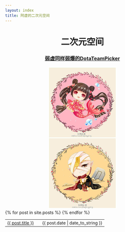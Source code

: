 ```yaml
---
layout: index
title: 阿虚的二次元空间
---
```


<center><h1 id="section"><strong>二次元空间</strong></h1></center>


<center><h3 id="section"><a href="http://dota.weakyon.com">弱虚同样弱爆的DotaTeamPicker</a></h3></center>

<center><div class="logo-image"><img src="log.jpg" alt="阿虚logo" /></div></center>

<table id="list">
	{% for post in site.posts %}
 	 <tr>
    	<td class="list-title"><a href="{{ site.baseurl }}{{ post.url }}">{{ post.title }}</a></td>
    	<td class="list-span"><p><span></span></p></td>
    	<td class="list-date">{{ post.date | date_to_string }}</td>
 	 </tr>
  	{% endfor %}
</table>